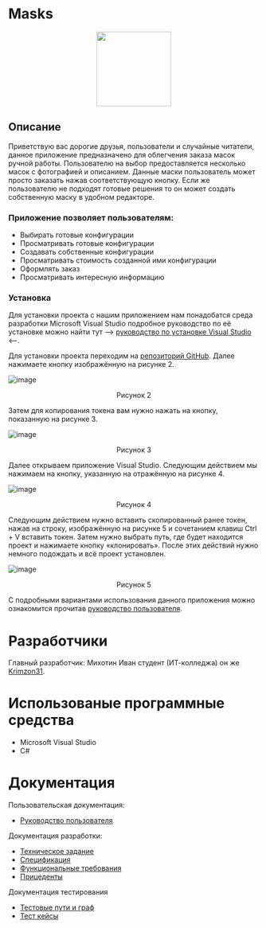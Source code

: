 # Masks
<p align="center">

  <img width="150" height="150" src="https://user-images.githubusercontent.com/83700861/209628125-46635436-4d8c-4cdc-89d0-b6647fc69d57.png">

</p>

## Описание

Приветствую вас дорогие друзья, пользователи и случайные читатели, данное приложение предназначено для облегчения заказа масок ручной работы. Пользователю на выбор предоставляется несколько масок с фотографией и описанием. Данные маски пользователь может просто заказать нажав соответствующую кнопку. Если же пользователю не подходят готовые решения то он может создать собственную маску в удобном редакторе.

### Приложение позволяет пользователям:

* Выбирать готовые конфигурации
* Просматривать готовые конфигурации
* Создавать собственные конфигурации
* Просматривать стоимость созданной ими конфигурации
* Оформлять заказ
* Просматривать интересную информацию

### Установка

Для установки проекта с нашим приложением нам понадобатся среда разработки Microsoft Visual Studio подробное руководство по её установке можно найти тут --> [руководство по установке Visual Studio](https://learn.microsoft.com/ru-ru/visualstudio/install/install-visual-studio?view=vs-2022) <--.

Для установки проекта переходим на [репозиторий GitHub](https://github.com/Krimzon31/Masks). Далее нажимаете кнопку изображённую на рисунке 2.

![image](https://user-images.githubusercontent.com/83700861/209634755-3e15ba19-76a3-47b8-9b9f-15885f4ad89e.png)

<p align="center"> Рисунок 2 </p>

Затем для копирования токена вам нужно нажать на кнопку, показанную на рисунке 3.

![image](https://user-images.githubusercontent.com/83700861/209634843-e17b1f76-b779-4798-b314-2fd79b564813.png)

<p align="center"> Рисунок 3 </p>

Далее открываем приложение Visual Studio. Следующим действием мы нажимаем на кнопку, указанную на отражённую на рисунке 4.

![image](https://user-images.githubusercontent.com/83700861/209635185-64e690e0-e04a-4bfe-8761-b8741a453109.png)

<p align="center"> Рисунок 4 </p>

Следующим действием нужно вставить скопированный ранее токен, нажав на строку, изображённую на рисунке 5 и сочетанием клавиш Ctrl + V вставить токен. Затем нужно выбрать путь, где будет находится проект и нажимаете кнопку «клонировать». После этих действий нужно немного подождать и всё проект установлен.

![image](https://user-images.githubusercontent.com/83700861/209635272-a5d7ac28-cf32-4476-9363-056665c905b4.png)

<p align="center"> Рисунок 5 </p>

С подробными вариантами использования данного приложения можно ознакомится прочитав [руководство пользователя](https://github.com/Krimzon31/Masks/files/10312720/default.docx).

# Разработчики

Главный разработчик: Михотин Иван студент (ИТ-колледжа) он же [Krimzon31](https://github.com/Krimzon31).

# Использованые программные средства

* Microsoft Visual Studio
* C#

# Документация

Пользовательская документация:
* [Руководство пользователя](https://github.com/Krimzon31/Masks/files/10312887/default.docx)

Документация разработки:
* [Техническое задание](https://github.com/Krimzon31/Masks/files/10312945/default.docx)
* [Спецификация](https://github.com/Krimzon31/Masks/files/10312952/default.docx)
* [Функциональные требования](https://github.com/Krimzon31/Masks/files/10312957/default.docx)
* [Прицеденты](https://github.com/Krimzon31/Masks/files/10312966/_._.1.docx)

Документация тестирования
* [Тестовые пути и  граф](https://github.com/Krimzon31/Masks/files/10312970/default.docx)
* [Тест кейсы](https://github.com/Krimzon31/Masks/files/10312973/default.docx)
